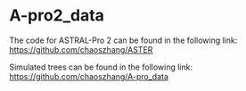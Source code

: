 # A-pro2_data

The code for ASTRAL-Pro 2 can be found in the following link: https://github.com/chaoszhang/ASTER

Simulated trees can be found in the following link: https://github.com/chaoszhang/A-pro_data
